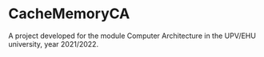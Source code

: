 # CacheMemoryCA
A project developed for the module Computer Architecture in the UPV/EHU university, year 2021/2022.
